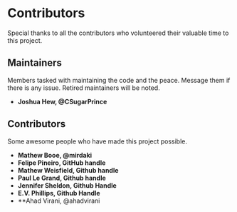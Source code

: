 # Contributors  

Special thanks to all the contributors who volunteered their valuable time to this project. 

## Maintainers 

Members tasked with maintaining the code and the peace. Message them if there is any issue. Retired maintainers will be noted.

- **Joshua Hew, @CSugarPrince**

## Contributors 

Some awesome people who have made this project possible. 

- **Mathew Booe, @mirdaki**
- **Felipe Pineiro, GitHub handle**
- **Mathew Weisfield, Github handle**
- **Paul Le Grand, Github handle**
- **Jennifer Sheldon, Github Handle**
- **E.V. Phillips, Github Handle**
- **Ahad Virani, @ahadvirani

